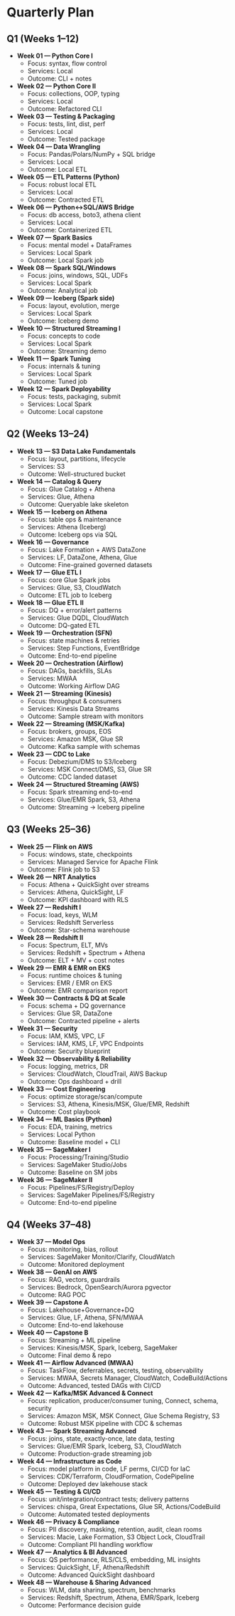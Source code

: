 # Quarterly Plan


## Q1 (Weeks 1–12)

- **Week 01 — Python Core I**
  - Focus: syntax, flow control
  - Services: Local
  - Outcome: CLI + notes
- **Week 02 — Python Core II**
  - Focus: collections, OOP, typing
  - Services: Local
  - Outcome: Refactored CLI
- **Week 03 — Testing & Packaging**
  - Focus: tests, lint, dist, perf
  - Services: Local
  - Outcome: Tested package
- **Week 04 — Data Wrangling**
  - Focus: Pandas/Polars/NumPy + SQL bridge
  - Services: Local
  - Outcome: Local ETL
- **Week 05 — ETL Patterns (Python)**
  - Focus: robust local ETL
  - Services: Local
  - Outcome: Contracted ETL
- **Week 06 — Python↔SQL/AWS Bridge**
  - Focus: db access, boto3, athena client
  - Services: Local
  - Outcome: Containerized ETL
- **Week 07 — Spark Basics**
  - Focus: mental model + DataFrames
  - Services: Local Spark
  - Outcome: Local Spark job
- **Week 08 — Spark SQL/Windows**
  - Focus: joins, windows, SQL, UDFs
  - Services: Local Spark
  - Outcome: Analytical job
- **Week 09 — Iceberg (Spark side)**
  - Focus: layout, evolution, merge
  - Services: Local Spark
  - Outcome: Iceberg demo
- **Week 10 — Structured Streaming I**
  - Focus: concepts to code
  - Services: Local Spark
  - Outcome: Streaming demo
- **Week 11 — Spark Tuning**
  - Focus: internals & tuning
  - Services: Local Spark
  - Outcome: Tuned job
- **Week 12 — Spark Deployability**
  - Focus: tests, packaging, submit
  - Services: Local Spark
  - Outcome: Local capstone

## Q2 (Weeks 13–24)

- **Week 13 — S3 Data Lake Fundamentals**
  - Focus: layout, partitions, lifecycle
  - Services: S3
  - Outcome: Well-structured bucket
- **Week 14 — Catalog & Query**
  - Focus: Glue Catalog + Athena
  - Services: Glue, Athena
  - Outcome: Queryable lake skeleton
- **Week 15 — Iceberg on Athena**
  - Focus: table ops & maintenance
  - Services: Athena (Iceberg)
  - Outcome: Iceberg ops via SQL
- **Week 16 — Governance**
  - Focus: Lake Formation + AWS DataZone
  - Services: LF, DataZone, Athena, Glue
  - Outcome: Fine-grained governed datasets
- **Week 17 — Glue ETL I**
  - Focus: core Glue Spark jobs
  - Services: Glue, S3, CloudWatch
  - Outcome: ETL job to Iceberg
- **Week 18 — Glue ETL II**
  - Focus: DQ + error/alert patterns
  - Services: Glue DQDL, CloudWatch
  - Outcome: DQ-gated ETL
- **Week 19 — Orchestration (SFN)**
  - Focus: state machines & retries
  - Services: Step Functions, EventBridge
  - Outcome: End-to-end pipeline
- **Week 20 — Orchestration (Airflow)**
  - Focus: DAGs, backfills, SLAs
  - Services: MWAA
  - Outcome: Working Airflow DAG
- **Week 21 — Streaming (Kinesis)**
  - Focus: throughput & consumers
  - Services: Kinesis Data Streams
  - Outcome: Sample stream with monitors
- **Week 22 — Streaming (MSK/Kafka)**
  - Focus: brokers, groups, EOS
  - Services: Amazon MSK, Glue SR
  - Outcome: Kafka sample with schemas
- **Week 23 — CDC to Lake**
  - Focus: Debezium/DMS to S3/Iceberg
  - Services: MSK Connect/DMS, S3, Glue SR
  - Outcome: CDC landed dataset
- **Week 24 — Structured Streaming (AWS)**
  - Focus: Spark streaming end-to-end
  - Services: Glue/EMR Spark, S3, Athena
  - Outcome: Streaming → Iceberg pipeline

## Q3 (Weeks 25–36)

- **Week 25 — Flink on AWS**
  - Focus: windows, state, checkpoints
  - Services: Managed Service for Apache Flink
  - Outcome: Flink job to S3
- **Week 26 — NRT Analytics**
  - Focus: Athena + QuickSight over streams
  - Services: Athena, QuickSight, LF
  - Outcome: KPI dashboard with RLS
- **Week 27 — Redshift I**
  - Focus: load, keys, WLM
  - Services: Redshift Serverless
  - Outcome: Star-schema warehouse
- **Week 28 — Redshift II**
  - Focus: Spectrum, ELT, MVs
  - Services: Redshift + Spectrum + Athena
  - Outcome: ELT + MV + cost notes
- **Week 29 — EMR & EMR on EKS**
  - Focus: runtime choices & tuning
  - Services: EMR / EMR on EKS
  - Outcome: EMR comparison report
- **Week 30 — Contracts & DQ at Scale**
  - Focus: schema + DQ governance
  - Services: Glue SR, DataZone
  - Outcome: Contracted pipeline + alerts
- **Week 31 — Security**
  - Focus: IAM, KMS, VPC, LF
  - Services: IAM, KMS, LF, VPC Endpoints
  - Outcome: Security blueprint
- **Week 32 — Observability & Reliability**
  - Focus: logging, metrics, DR
  - Services: CloudWatch, CloudTrail, AWS Backup
  - Outcome: Ops dashboard + drill
- **Week 33 — Cost Engineering**
  - Focus: optimize storage/scan/compute
  - Services: S3, Athena, Kinesis/MSK, Glue/EMR, Redshift
  - Outcome: Cost playbook
- **Week 34 — ML Basics (Python)**
  - Focus: EDA, training, metrics
  - Services: Local Python
  - Outcome: Baseline model + CLI
- **Week 35 — SageMaker I**
  - Focus: Processing/Training/Studio
  - Services: SageMaker Studio/Jobs
  - Outcome: Baseline on SM jobs
- **Week 36 — SageMaker II**
  - Focus: Pipelines/FS/Registry/Deploy
  - Services: SageMaker Pipelines/FS/Registry
  - Outcome: End-to-end pipeline

## Q4 (Weeks 37–48)

- **Week 37 — Model Ops**
  - Focus: monitoring, bias, rollout
  - Services: SageMaker Monitor/Clarify, CloudWatch
  - Outcome: Monitored deployment
- **Week 38 — GenAI on AWS**
  - Focus: RAG, vectors, guardrails
  - Services: Bedrock, OpenSearch/Aurora pgvector
  - Outcome: RAG POC
- **Week 39 — Capstone A**
  - Focus: Lakehouse+Governance+DQ
  - Services: Glue, LF, Athena, SFN/MWAA
  - Outcome: End-to-end lakehouse
- **Week 40 — Capstone B**
  - Focus: Streaming + ML pipeline
  - Services: Kinesis/MSK, Spark, Iceberg, SageMaker
  - Outcome: Final demo & repo
- **Week 41 — Airflow Advanced (MWAA)**
  - Focus: TaskFlow, deferrables, secrets, testing, observability
  - Services: MWAA, Secrets Manager, CloudWatch, CodeBuild/Actions
  - Outcome: Advanced, tested DAGs with CI/CD
- **Week 42 — Kafka/MSK Advanced & Connect**
  - Focus: replication, producer/consumer tuning, Connect, schema, security
  - Services: Amazon MSK, MSK Connect, Glue Schema Registry, S3
  - Outcome: Robust MSK pipeline with CDC & schemas
- **Week 43 — Spark Streaming Advanced**
  - Focus: joins, state, exactly-once, late data, testing
  - Services: Glue/EMR Spark, Iceberg, S3, CloudWatch
  - Outcome: Production-grade streaming job
- **Week 44 — Infrastructure as Code**
  - Focus: model platform in code, LF perms, CI/CD for IaC
  - Services: CDK/Terraform, CloudFormation, CodePipeline
  - Outcome: Deployed dev lakehouse stack
- **Week 45 — Testing & CI/CD**
  - Focus: unit/integration/contract tests; delivery patterns
  - Services: chispa, Great Expectations, Glue SR, Actions/CodeBuild
  - Outcome: Automated tested deployments
- **Week 46 — Privacy & Compliance**
  - Focus: PII discovery, masking, retention, audit, clean rooms
  - Services: Macie, Lake Formation, S3 Object Lock, CloudTrail
  - Outcome: Compliant PII handling workflow
- **Week 47 — Analytics & BI Advanced**
  - Focus: QS performance, RLS/CLS, embedding, ML insights
  - Services: QuickSight, LF, Athena/Redshift
  - Outcome: Advanced QuickSight dashboard
- **Week 48 — Warehouse & Sharing Advanced**
  - Focus: WLM, data sharing, spectrum, benchmarks
  - Services: Redshift, Spectrum, Athena, EMR/Spark, Iceberg
  - Outcome: Performance decision guide